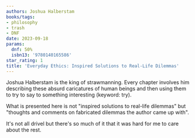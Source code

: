 ```yaml
---
authors: Joshua Halberstam
books/tags:
- philosophy
- trash
- DNF
date: 2023-09-18
params:
  dnf: 50%
  isbn13: '9780140165586'
star_rating: 1
title: 'Everyday Ethics: Inspired Solutions to Real-Life Dilemmas'
---
```


Joshua Halberstam is the king of strawmanning. Every chapter involves him
describing these absurd caricatures of human beings and then using them to try
to say to something interesting (keyword: try).

<!--more-->

What is presented here is not "inspired solutions to real-life dilemmas" but
"thoughts and comments on fabricated dilemmas the author came up with".

It's not all drivel but there's so much of it that it was hard for me to care
about the rest.